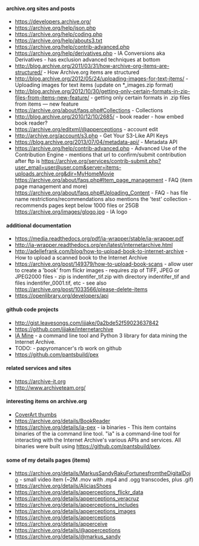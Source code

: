 #### archive.org sites and posts
- https://developers.archive.org/
- https://archive.org/help/json.php
- https://archive.org/help/coding.php
- https://archive.org/help/abouts3.txt
- https://archive.org/help/contrib-advanced.php
- https://archive.org/help/derivatives.php - IA Conversions aka Derivatives  - has exclusion advanced techniques at bottom
- http://blog.archive.org/2011/03/31/how-archive-org-items-are-structured/ - How Archive.org items are structured
- http://blog.archive.org/2012/05/24/uploading-images-for-text-items/ - Uploading images for text items (update on *_images.zip format)
- http://blog.archive.org/2012/10/30/getting-only-certain-formats-in-zip-files-from-items-new-feature/ - getting only certain formats in .zip files from items — new feature
- https://archive.org/about/faqs.php#Collections - Collections
- http://blog.archive.org/2010/12/10/2685/ - book reader - how embed book reader?
- https://archive.org/editxml/@apperceptions - account edit
- http://archive.org/account/s3.php - Get Your S3-Like API Keys
- https://blog.archive.org/2013/07/04/metadata-api/ - Metadata API
- https://archive.org/help/contrib-advanced.php - Advanced Use of the Contribution Engine - mentions that url to confirm/submit contribution after ftp is https://archive.org/services/contrib-submit.php?user_email=user@user.com&server=items-uploads.archive.org&dir=MyHomeMovie
https://archive.org/about/faqs.php#Item_page_management - FAQ (item page management and more)
https://archive.org/about/faqs.php#Uploading_Content - FAQ - has file name restrictions/recommendations also mentions the 'test' collection - recommends pages kept below 1000 files or 25GB
https://archive.org/images/glogo.jpg - IA logo

#### additional documentation
- https://media.readthedocs.org/pdf/ia-wrapper/stable/ia-wrapper.pdf
- http://ia-wrapper.readthedocs.org/en/latest/internetarchive.html
- http://adellefrank.com/blog/how-to-upload-book-to-internet-archive - How to upload a scanned book to the Internet Archive
- https://archive.org/post/149379/how-to-upload-book-scans - allow user to create a 'book' from flickr images - requires zip of TIFF, JPEG or JPEG2000 files - zip is indentifer_tif.zip with directory indentifer_tif and files indentifer_0001.tif, etc - see also https://archive.org/post/1033566/please-delete-items
- https://openlibrary.org/developers/api

#### github code projects
- http://gist.leavesongs.com/jjjake/0a2bde52f59023637842
- https://github.com/jjjake/internetarchive
- [IA Mine](https://github.com/jjjake/iamine) - a command line tool and Python 3 library for data mining the Internet Archive.
- TODO: - papyromancer's rb work on github
- https://github.com/pantsbuild/pex

#### related services and sites
- https://archive-it.org
- http://www.archiveteam.org/

#### interesting items on archive.org
- [CoverArt thumbs](https://archive.org/details/rival_pitchers_1402_thumb)
- https://archive.org/details/BookReader
- https://archive.org/details/ia-pex - ia binaries - This item contains binaries of the ia command line tool. "ia" is a command-line tool for interacting with the Internet Archive's various APIs and services. All binaries were built using https://github.com/pantsbuild/pex.

#### some of my details pages (items)
- https://archive.org/details/MarkusSandyRakuFortunesfromtheDigitalDojo - small video item (~2M .mov with .mp4 and .ogg transcodes, plus .gif)
- https://archive.org/details/AliciasShoes
- https://archive.org/details/apperceptions_flickr_data
- https://archive.org/details/apperceptions_veracruz
- https://archive.org/details/apperceptions_includes
- https://archive.org/details/apperceptions_images
- https://archive.org/details/apperceptions
- https://archive.org/details/apperceive
- https://archive.org/details/@apperceptions
- https://archive.org/details/@markus_sandy







